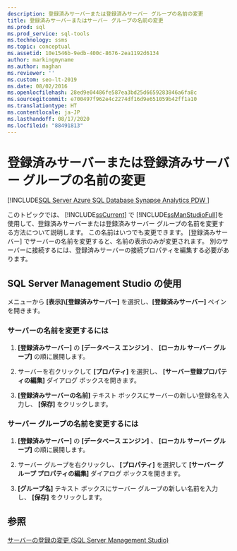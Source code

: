 ```yaml
---
description: 登録済みサーバーまたは登録済みサーバー グループの名前の変更
title: 登録済みサーバーまたはサーバー グループの名前の変更
ms.prod: sql
ms.prod_service: sql-tools
ms.technology: ssms
ms.topic: conceptual
ms.assetid: 10e1546b-9edb-400c-8676-2ea1192d6134
author: markingmyname
ms.author: maghan
ms.reviewer: ''
ms.custom: seo-lt-2019
ms.date: 08/02/2016
ms.openlocfilehash: 28ed9e04486fe587ea3bd25d6659283846a6fa8c
ms.sourcegitcommit: e700497f962e4c2274df16d9e651059b42ff1a10
ms.translationtype: HT
ms.contentlocale: ja-JP
ms.lasthandoff: 08/17/2020
ms.locfileid: "88491813"
---
```

# <a name="change-the-name-of-registered-server-or-registered-server-group"></a>登録済みサーバーまたは登録済みサーバー グループの名前の変更

[!INCLUDE[SQL Server Azure SQL Database Synapse Analytics PDW ](../../includes/applies-to-version/sql-asdb-asdbmi-asa-pdw.md)]

このトピックでは、 [!INCLUDE[ssCurrent](../../includes/sscurrent-md.md)] で [!INCLUDE[ssManStudioFull](../../includes/ssmanstudiofull-md.md)]を使用して、登録済みサーバーまたは登録済みサーバー グループの名前を変更する方法について説明します。 この名前はいつでも変更できます。 [登録済みサーバー] でサーバーの名前を変更すると、名前の表示のみが変更されます。 別のサーバーに接続するには、登録済みサーバーの接続プロパティを編集する必要があります。  
  
## <a name="using-sql-server-management-studio"></a><a name="SSMSProcedure"></a> SQL Server Management Studio の使用

メニューから **[表示]\\[登録済みサーバー]** を選択し、**[登録済みサーバー]** ペインを開きます。

### <a name="to-change-the-name-of-a-server"></a>サーバーの名前を変更するには

1. **[登録済みサーバー]** の **[データベース エンジン]** 、 **[ローカル サーバー グループ]** の順に展開します。  

2. サーバーを右クリックして **[プロパティ]** を選択し、 **[サーバー登録プロパティの編集]** ダイアログ ボックスを開きます。

3. **[登録済みサーバーの名前]** テキスト ボックスにサーバーの新しい登録名を入力し、 **[保存]** をクリックします。  

### <a name="to-change-the-name-of-a-server-group"></a>サーバー グループの名前を変更するには  

1. **[登録済みサーバー]** の **[データベース エンジン]** 、 **[ローカル サーバー グループ]** の順に展開します。  

2. サーバー グループを右クリックし、 **[プロパティ]** を選択して **[サーバー グループ プロパティの編集]** ダイアログ ボックスを開きます。 

3. **[グループ名]** テキスト ボックスにサーバー グループの新しい名前を入力し、 **[保存]** をクリックします。  

## <a name="see-also"></a>参照

[サーバーの登録の変更 &#40;SQL Server Management Studio&#41;](../../tools/sql-server-management-studio/change-a-server-s-registration-sql-server-management-studio.md)
